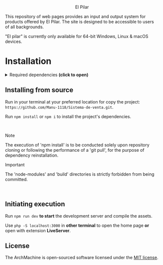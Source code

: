 <p align="center">El Pilar</p>

This repository of web pages provides an input and output system for products offered by El Pilar. The site is designed to be accessible to users of all backgrounds.

"El pilar" is currently only available for 64-bit Windows, Linux & macOS devices.

# Installation

<details> <summary> Required dependencies <b>(click to open)</b> </summary>

### For the project dependencies
- NodeJS
- NPM

### For the backend
- PHP
- MySql or MariaDB

</details>

## Installing from source
Run in your terminal at your preferred location for copy the project: `https://github.com/Manu-1118/Sistema-de-venta.git`.

Run `npm install` or `npm i` to install the project's dependencies.

<br>

>[!NOTE]
>The execution of 'npm install' is to be conducted solely upon repository cloning or following the performance of a 'git pull', for the purpose of dependency reinstallation.

>[!IMPORTANT]
>The 'node-modules' and 'build' directories is strictly forbidden from being committed.

<br>

## Initiating execution
Run `npm run dev` **to start** the development server and compile the assets.

Use `php -S localhost:3000` in **other terminal** to open the home page **or** open with extension **LiveServer**.

## License

The ArchMachine is open-sourced software licensed under the [MIT license](https://opensource.org/licenses/MIT).